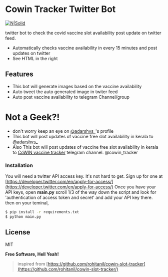 # Cowin Tracker Twitter Bot

[![N|Solid](https://abs.twimg.com/favicons/favicon.ico)](https://twitter.com/adarshvs_)

 twitter bot to check the covid vaccine slot availability post update on twitter feed.

  - Automatically checks vaccine availability in every 15 minutes and post updates on twitter
  - See HTML in the right
 
 ## Features

- This bot will generate images based on the vaccine availability 
- Auto tweet the auto generated image in twiter feed
- Auto post vaccine availability to telegram Channel/group
  

# Not a Geek?!

  - don't worry keep an eye on [@adarshvs_](https://twitter.com/adarshvs_)'s profile
  - This bot will post updates of vaccine free slot availability in kerala to [@adarshvs_](https://twitter.com/adarshvs_)
  - Also This bot will post updates of vaccine free slot availability in kerala to [CoWIN vaccine tracker](https://t.me/cowin_tracker) telegram channel. @cowin_tracker


### Installation
You will need a twitter API access key. It's not hard to get. Sign up for one at [https://developer.twitter.com/en/apply-for-access/](https://developer.twitter.com/en/apply-for-access/) Once you have your API keys, open **main.py**  scroll 1/3 of the way down the script and look for 'authentication of access token and secret' and add your API key there. then on your teminal,


```sh
$ pip install -r requirements.txt
$ python main.py
```




License
----

MIT

**Free Software, Hell Yeah!**


>inspired from [https://github.com/rohitanil/cowin-slot-tracker](https://github.com/rohitanil/cowin-slot-tracker/)


